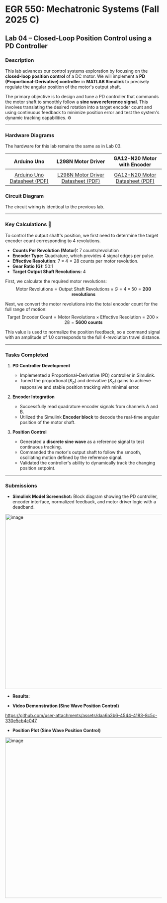 # EGR 550: Mechatronic Systems (Fall 2025 C)
## Lab 04 – Closed-Loop Position Control using a PD Controller

### Description
This lab advances our control systems exploration by focusing on the **closed-loop position control** of a DC motor. We will implement a **PD (Proportional–Derivative) controller** in **MATLAB Simulink** to precisely regulate the angular position of the motor's output shaft.

The primary objective is to design and tune a PD controller that commands the motor shaft to smoothly follow a **sine wave reference signal**. This involves translating the desired rotation into a target encoder count and using continuous feedback to minimize position error and test the system's dynamic tracking capabilities. ⚙️

---

### Hardware Diagrams
The hardware for this lab remains the same as in Lab 03.

| Arduino Uno | L298N Motor Driver | GA12-N20 Motor with Encoder |
|:-----------:|:------------------:|:---------------------------:|
|  |  |  |
| [Arduino Uno Datasheet (PDF)](https://docs.arduino.cc/resources/datasheets/A000066-datasheet.pdf) | [L298N Motor Driver Datasheet (PDF)](https://www.handsontec.com/dataspecs/L298N%20Motor%20Driver.pdf) | [GA12-N20 Motor Datasheet (PDF)](https://www.handsontec.com/dataspecs/GA12-N20.pdf) |

### Circuit Diagram
The circuit wiring is identical to the previous lab.



---

### Key Calculations 📐
To control the output shaft's position, we first need to determine the target encoder count corresponding to 4 revolutions.

* **Counts Per Revolution (Motor):** 7 counts/revolution
* **Encoder Type:** Quadrature, which provides 4 signal edges per pulse.
* **Effective Resolution:** $7 \times 4 = 28$ counts per motor revolution.
* **Gear Ratio (G):** 50:1
* **Target Output Shaft Revolutions:** 4

First, we calculate the required motor revolutions:
$$\text{Motor Revolutions} = \text{Output Shaft Revolutions} \times G = 4 \times 50 = \textbf{200 revolutions}$$

Next, we convert the motor revolutions into the total encoder count for the full range of motion:
$$\text{Target Encoder Count} = \text{Motor Revolutions} \times \text{Effective Resolution} = 200 \times 28 = \textbf{5600 counts}$$

This value is used to normalize the position feedback, so a command signal with an amplitude of 1.0 corresponds to the full 4-revolution travel distance.

---

### Tasks Completed
1.  **PD Controller Development**
    * Implemented a Proportional–Derivative (PD) controller in Simulink.
    * Tuned the proportional ($K_p$) and derivative ($K_d$) gains to achieve responsive and stable position tracking with minimal error.

2.  **Encoder Integration**
    * Successfully read quadrature encoder signals from channels A and B.
    * Utilized the Simulink **Encoder block** to decode the real-time angular position of the motor shaft.

3.  **Position Control**
    * Generated a **discrete sine wave** as a reference signal to test continuous tracking.
    * Commanded the motor's output shaft to follow the smooth, oscillating motion defined by the reference signal.
    * Validated the controller's ability to dynamically track the changing position setpoint.
  
---

### Submissions
* **Simulink Model Screenshot:** Block diagram showing the PD controller, encoder interface, normalized feedback, and motor driver logic with a deadband.

<img width="1657" height="562" alt="image" src="https://github.com/user-attachments/assets/eb4db903-f67f-4df0-99c5-a263a2f58d05" />


* **Results:**

* **Video Demonstration (Sine Wave Position Control)**


https://github.com/user-attachments/assets/daa6a3b6-4544-4183-8c5c-330e5cb4c047



* **Position Plot (Sine Wave Position Control)**
<img width="689" height="516" alt="image" src="https://github.com/user-attachments/assets/eaad2439-bfca-4f99-a559-b447e8e95eac" />
